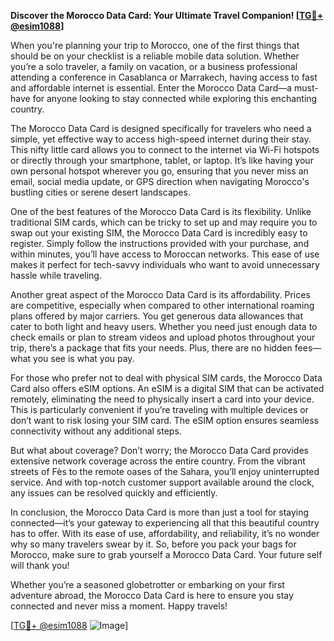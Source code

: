 **Discover the Morocco Data Card: Your Ultimate Travel Companion! [[TG💪+ @esim1088](https://t.me/s/esim1088)]**

When you're planning your trip to Morocco, one of the first things that should be on your checklist is a reliable mobile data solution. Whether you’re a solo traveler, a family on vacation, or a business professional attending a conference in Casablanca or Marrakech, having access to fast and affordable internet is essential. Enter the Morocco Data Card—a must-have for anyone looking to stay connected while exploring this enchanting country.

The Morocco Data Card is designed specifically for travelers who need a simple, yet effective way to access high-speed internet during their stay. This nifty little card allows you to connect to the internet via Wi-Fi hotspots or directly through your smartphone, tablet, or laptop. It’s like having your own personal hotspot wherever you go, ensuring that you never miss an email, social media update, or GPS direction when navigating Morocco's bustling cities or serene desert landscapes.

One of the best features of the Morocco Data Card is its flexibility. Unlike traditional SIM cards, which can be tricky to set up and may require you to swap out your existing SIM, the Morocco Data Card is incredibly easy to register. Simply follow the instructions provided with your purchase, and within minutes, you’ll have access to Moroccan networks. This ease of use makes it perfect for tech-savvy individuals who want to avoid unnecessary hassle while traveling.

Another great aspect of the Morocco Data Card is its affordability. Prices are competitive, especially when compared to other international roaming plans offered by major carriers. You get generous data allowances that cater to both light and heavy users. Whether you need just enough data to check emails or plan to stream videos and upload photos throughout your trip, there’s a package that fits your needs. Plus, there are no hidden fees—what you see is what you pay.

For those who prefer not to deal with physical SIM cards, the Morocco Data Card also offers eSIM options. An eSIM is a digital SIM that can be activated remotely, eliminating the need to physically insert a card into your device. This is particularly convenient if you’re traveling with multiple devices or don’t want to risk losing your SIM card. The eSIM option ensures seamless connectivity without any additional steps.

But what about coverage? Don’t worry; the Morocco Data Card provides extensive network coverage across the entire country. From the vibrant streets of Fès to the remote oases of the Sahara, you’ll enjoy uninterrupted service. And with top-notch customer support available around the clock, any issues can be resolved quickly and efficiently.

In conclusion, the Morocco Data Card is more than just a tool for staying connected—it’s your gateway to experiencing all that this beautiful country has to offer. With its ease of use, affordability, and reliability, it’s no wonder why so many travelers swear by it. So, before you pack your bags for Morocco, make sure to grab yourself a Morocco Data Card. Your future self will thank you!

Whether you’re a seasoned globetrotter or embarking on your first adventure abroad, the Morocco Data Card is here to ensure you stay connected and never miss a moment. Happy travels! 

[[TG💪+ @esim1088](https://t.me/s/esim1088) ![Image](https://i.postimg.cc/Y0z9fWf4/image.png)]